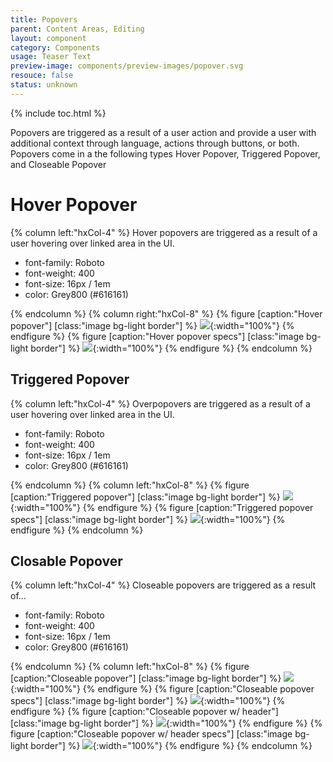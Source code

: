 ```yaml
---
title: Popovers
parent: Content Areas, Editing
layout: component
category: Components
usage: Teaser Text
preview-image: components/preview-images/popover.svg
resouce: false
status: unknown
---
```


{% include toc.html %}

Popovers are triggered as a result of a user action and provide a user with
additional context through language, actions through buttons, or both. Popovers
come in a the following types Hover Popover, Triggered Popover, and Closeable
Popover

# Hover Popover

<div class="hxRow">
{% column left:"hxCol-4" %}
Hover popovers are triggered as a result of a user hovering over linked area in
the UI.

- font-family: Roboto
- font-weight: 400
- font-size: 16px / 1em
- color: Grey800 (#616161)

{% endcolumn %}
{% column right:"hxCol-8" %}
{% figure [caption:"Hover popover"] [class:"image bg-light border"] %}
![]({{site.cdn_url}}/img/components/Editing/popover-hover-specs.svg){:width="100%"}
{% endfigure %}
{% figure [caption:"Hover popover specs"] [class:"image bg-light border"] %}
![]({{site.cdn_url}}/img/components/Editing/popover-hover-specs2.svg){:width="100%"}
{% endfigure %}
{% endcolumn %}
</div>

## Triggered Popover

<div class="hxRow">
{% column left:"hxCol-4" %}
Overpopovers are triggered as a result of a user hovering over linked area in
the UI.

- font-family: Roboto
- font-weight: 400
- font-size: 16px / 1em
- color: Grey800 (#616161)

{% endcolumn %}
{% column left:"hxCol-8" %}
{% figure [caption:"Triggered popover"] [class:"image bg-light border"] %}
![]({{site.cdn_url}}/img/components/Editing/popover-triggered.svg){:width="100%"}
{% endfigure %}
{% figure [caption:"Triggered popover specs"] [class:"image bg-light border"] %}
![]({{site.cdn_url}}/img/components/Editing/popover-triggered-specs.svg){:width="100%"}
{% endfigure %}
{% endcolumn %}
</div>

## Closable Popover

<div class="hxRow">
{% column left:"hxCol-4" %}
Closeable popovers are triggered as a result of...

- font-family: Roboto
- font-weight: 400
- font-size: 16px / 1em
- color: Grey800 (#616161)

{% endcolumn %}
{% column left:"hxCol-8" %}
{% figure [caption:"Closeable popover"] [class:"image bg-light border"] %}
![]({{site.cdn_url}}/img/components/Editing/popover-closeable.svg){:width="100%"}
{% endfigure %}
{% figure [caption:"Closeable popover specs"] [class:"image bg-light border"] %}
![]({{site.cdn_url}}/img/components/Editing/popover-closeable-specs.svg){:width="100%"}
{% endfigure %}
{% figure [caption:"Closeable popover w/ header"] [class:"image bg-light border"] %}
![]({{site.cdn_url}}/img/components/Editing/popover-closeable-header.svg){:width="100%"}
{% endfigure %}
{% figure [caption:"Closeable popover w/ header specs"] [class:"image bg-light border"] %}
![]({{site.cdn_url}}/img/components/Editing/popover-closeable-header-specs.svg){:width="100%"}
{% endfigure %}
{% endcolumn %}
</div>
